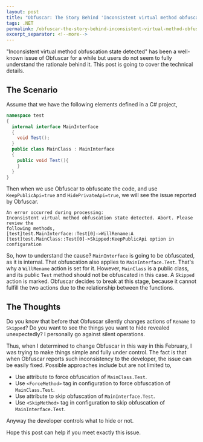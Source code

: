 ```yaml
---
layout: post
title: "Obfuscar: The Story Behind 'Inconsistent virtual method obfuscation state detected'"
tags: .NET
permalink: /obfuscar-the-story-behind-inconsistent-virtual-method-obfuscation-state-detected-82c9f8c38667
excerpt_separator: <!--more-->
---
```

"Inconsistent virtual method obfuscation state detected" has been a well-known issue of Obfuscar for a while but users do not seem to fully understand the rationale behind it. This post is going to cover the technical details.
<!--more-->

## The Scenario

Assume that we have the following elements defined in a C# project,

``` csharp
namespace test
{
  internal interface MainInterface
  {
    void Test();
  }
  public class MainClass : MainInterface
  {
    public void Test(){
    }
  }
}
```

Then when we use Obfuscar to obfuscate the code, and use `KeepPublicApi=true` and `HidePrivateApi=true`, we will see the issue reported by Obfuscar.

``` text
An error occurred during processing:
Inconsistent virtual method obfuscation state detected. Abort. Please review the
following methods,
[test]test.MainInterface::Test[0]->WillRename:A
[test]test.MainClass::Test[0]->Skipped:KeepPublicApi option in configuration
```

So, how to understand the cause? `MainInterface` is going to be obfuscated, as it is internal. That obfuscation also applies to `MainInterface.Test`. That's why a `WillRename` action is set for it. However, `MainClass` is a public class, and its public `Test` method should not be obfuscated in this case. A `Skipped` action is marked. Obfuscar decides to break at this stage, because it cannot fulfill the two actions due to the relationship between the functions.

## The Thoughts

Do you know that before that Obfuscar silently changes actions of `Rename` to `Skipped`? Do you want to see the things you want to hide revealed unexpectedly? I personally go against silent operations.

Thus, when I determined to change Obfuscar in this way in this February, I was trying to make things simple and fully under control. The fact is that when Obfuscar reports such inconsistency to the developer, the issue can be easily fixed. Possible approaches include but are not limited to,

* Use attribute to force obfuscation of `MainClass.Test`.
* Use `<ForceMethod>` tag in configuration to force obfuscation of `MainClass.Test`.
* Use attribute to skip obfuscation of `MainInterface.Test`.
* Use `<SkipMethod>` tag in configuration to skip obfuscation of `MainInterface.Test`.

Anyway the developer controls what to hide or not.

Hope this post can help if you meet exactly this issue.
